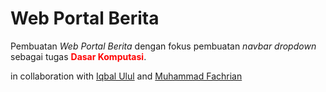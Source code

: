 # **Web Portal Berita**

Pembuatan *Web Portal Berita* dengan fokus pembuatan _navbar dropdown_ sebagai tugas <span style="color:red;">**Dasar Komputasi**</span>.

in collaboration with [Iqbal Ulul](https://github.com/iqbalulul19) and [Muhammad Fachrian](https://github.com/fachrianmaulayudha)
